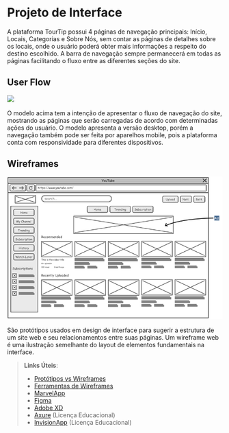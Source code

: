 
# Projeto de Interface

A plataforma TourTip possui 4 páginas de navegação principais: Início, Locais, Categorias e Sobre Nós, sem contar as páginas de detalhes sobre os locais, onde o usuário poderá obter mais informações a respeito do destino escolhido. A barra de navegação sempre permanecerá em todas as páginas facilitando o fluxo entre as diferentes seções do site.

## User Flow

<img src="https://i.ibb.co/511fSJX/Screenshot-from-2022-04-17-22-02-41.png" border="0">

O modelo acima tem a intenção de apresentar o fluxo de navegação do site, mostrando as páginas que serão carregadas de acordo com determinadas ações do usuário. O modelo apresenta a versão desktop, porém a navegação também pode ser feita por aparelhos mobile, pois a plataforma conta com responsividade para diferentes dispositivos.

## Wireframes

![Exemplo de Wireframe](img/wireframe-example.png)

São protótipos usados em design de interface para sugerir a estrutura de um site web e seu relacionamentos entre suas páginas. Um wireframe web é uma ilustração semelhante do layout de elementos fundamentais na interface.
 
> **Links Úteis**:
> - [Protótipos vs Wireframes](https://www.nngroup.com/videos/prototypes-vs-wireframes-ux-projects/)
> - [Ferramentas de Wireframes](https://rockcontent.com/blog/wireframes/)
> - [MarvelApp](https://marvelapp.com/developers/documentation/tutorials/)
> - [Figma](https://www.figma.com/)
> - [Adobe XD](https://www.adobe.com/br/products/xd.html#scroll)
> - [Axure](https://www.axure.com/edu) (Licença Educacional)
> - [InvisionApp](https://www.invisionapp.com/) (Licença Educacional)
